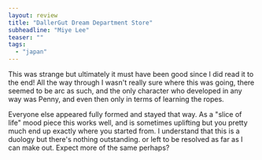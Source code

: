 ```yaml
---
layout: review
title: "DallerGut Dream Department Store"
subheadline: "Miye Lee"
teaser: ""
tags:
  - "japan"
---
```


This was strange but ultimately it must have been good since I did read it to
the end! All the way through I wasn't really sure where this was going, there
seemed to be arc as such, and the only character who developed in any way was
Penny, and even then only in terms of learning the ropes.

Everyone else appeared fully formed and stayed that way. As a "slice of life"
mood piece this works well, and is sometimes uplifting but you pretty much end
up exactly where you started from. I understand that this is a duology but
there's nothing outstanding. or left to be resolved as far as I can make out.
Expect more of the same perhaps?
